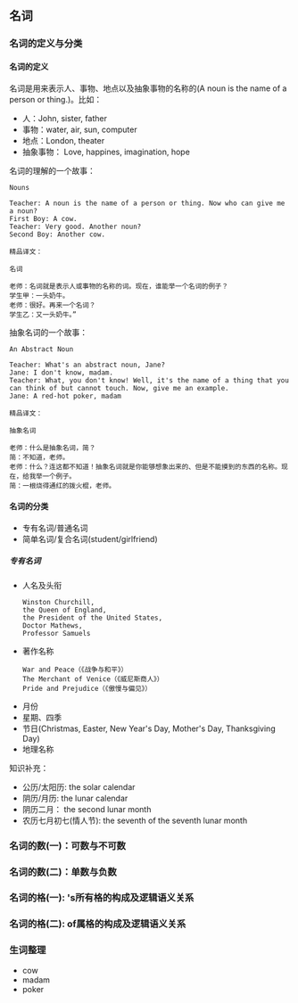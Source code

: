 ## 名词

### 名词的定义与分类
#### 名词的定义
名词是用来表示人、事物、地点以及抽象事物的名称的(A noun is the name of a person or thing.)。比如：
* 人：John, sister, father
* 事物：water, air, sun, computer
* 地点：London, theater
* 抽象事物： Love, happines, imagination, hope

名词的理解的一个故事：
```text
Nouns

Teacher: A noun is the name of a person or thing. Now who can give me a noun?
First Boy: A cow.
Teacher: Very good. Another noun?
Second Boy: Another cow.

精品译文：

名词

老师：名词就是表示人或事物的名称的词。现在，谁能举一个名词的例子？
学生甲：一头奶牛。
老师：很好。再来一个名词？
学生乙：又一头奶牛。”
```

抽象名词的一个故事：
```text
An Abstract Noun

Teacher: What's an abstract noun, Jane?
Jane: I don't know, madam.
Teacher: What, you don't know! Well, it's the name of a thing that you can think of but cannot touch. Now, give me an example.
Jane: A red-hot poker, madam

精品译文：

抽象名词

老师：什么是抽象名词，简？
简：不知道，老师。
老师：什么？连这都不知道！抽象名词就是你能够想象出来的、但是不能摸到的东西的名称。现在，给我举一个例子。
简：一根烧得通红的拨火棍，老师。
```

#### 名词的分类
* 专有名词/普通名词
* 简单名词/复合名词(student/girlfriend)
##### 专有名词
* 人名及头衔
  ```text
  Winston Churchill, 
  the Queen of England, 
  the President of the United States, 
  Doctor Mathews, 
  Professor Samuels
  ```
* 著作名称
  ```text
  War and Peace（《战争与和平》）
  The Merchant of Venice（《威尼斯商人》）
  Pride and Prejudice（《傲慢与偏见》）
  ```
* 月份
* 星期、四季
* 节日(Christmas, Easter, New Year's Day, Mother's Day, Thanksgiving Day)
* 地理名称

知识补充：
* 公历/太阳历: the solar calendar
* 阴历/月历: the lunar calendar
* 阴历二月： the second lunar month
* 农历七月初七(情人节): the seventh of the seventh lunar month

### 名词的数(一)：可数与不可数

### 名词的数(二)：单数与负数
### 名词的格(一): 's所有格的构成及逻辑语义关系
### 名词的格(二): of属格的构成及逻辑语义关系
### 生词整理
* cow
* madam
* poker